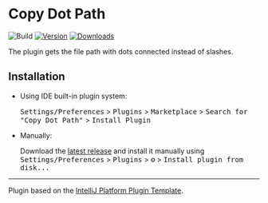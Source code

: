 # Copy Dot Path

![Build](https://github.com/frgmt/intellij-platform-plugin-dot-path/workflows/Build/badge.svg)
[![Version](https://img.shields.io/jetbrains/plugin/v/22218-copy-dot-path.svg)](https://plugins.jetbrains.com/plugin/22218-copy-dot-path)
[![Downloads](https://img.shields.io/jetbrains/plugin/d/22218-copy-dot-path.svg)](https://plugins.jetbrains.com/plugin/22218-copy-dot-path)

<!-- Plugin description -->
The plugin gets the file path with dots connected instead of slashes.

<!-- Plugin description end -->

## Installation

- Using IDE built-in plugin system:
  
  <kbd>Settings/Preferences</kbd> > <kbd>Plugins</kbd> > <kbd>Marketplace</kbd> > <kbd>Search for "Copy Dot Path"</kbd> >
  <kbd>Install Plugin</kbd>
  
- Manually:

  Download the [latest release](https://github.com/frgmt/intellij-platform-plugin-dot-path/releases/latest) and install it manually using
  <kbd>Settings/Preferences</kbd> > <kbd>Plugins</kbd> > <kbd>⚙️</kbd> > <kbd>Install plugin from disk...</kbd>


---
Plugin based on the [IntelliJ Platform Plugin Template][template].

[template]: https://github.com/JetBrains/intellij-platform-plugin-template
[docs:plugin-description]: https://plugins.jetbrains.com/docs/intellij/plugin-user-experience.html#plugin-description-and-presentation